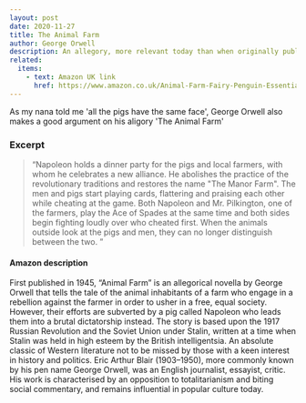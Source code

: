 ```yaml
---
layout: post
date: 2020-11-27
title: The Animal Farm
author: George Orwell
description: An allegory, more relevant today than when originally published. 
related:
  items:
    - text: Amazon UK link
      href: https://www.amazon.co.uk/Animal-Farm-Fairy-Penguin-Essentials/dp/0141036133/ref=sr_1_2_sspa?adgrpid=1175378828899955&hvadid=73461378336134&hvbmt=be&hvdev=c&hvlocphy=132477&hvnetw=s&hvqmt=e&hvtargid=kwd-73461311083646%3Aloc-188&hydadcr=24893_2220805&keywords=an+animal+farm&qid=1645141776&sr=8-2-spons&psc=1&spLa=ZW5jcnlwdGVkUXVhbGlmaWVyPUExQkNXV0hJT1dOOUxHJmVuY3J5cHRlZElkPUEwMjExNTUyMUJFTTNPRTg5TDhUQyZlbmNyeXB0ZWRBZElkPUEwMTUwMDQwMkJPRjFYV0UyQkI3JndpZGdldE5hbWU9c3BfYXRmJmFjdGlvbj1jbGlja1JlZGlyZWN0JmRvTm90TG9nQ2xpY2s9dHJ1ZQ==
---
```


As my nana told me 'all the pigs have the same face', George Orwell also makes a good argument on his aligory 'The Animal Farm'

### Excerpt

> “Napoleon holds a dinner party for the pigs and local farmers, with whom he celebrates a new alliance. He abolishes the practice of the revolutionary traditions and restores the name "The Manor Farm". The men and pigs start playing cards, flattering and praising each other while cheating at the game. Both Napoleon and Mr. Pilkington, one of the farmers, play the Ace of Spades at the same time and both sides begin fighting loudly over who cheated first. When the animals outside look at the pigs and men, they can no longer distinguish between the two. ”

#### Amazon description

First published in 1945, “Animal Farm” is an allegorical novella by George Orwell that tells the tale of the animal inhabitants of a farm who engage in a rebellion against the farmer in order to usher in a free, equal society. However, their efforts are subverted by a pig called Napoleon who leads them into a brutal dictatorship instead. The story is based upon the 1917 Russian Revolution and the Soviet Union under Stalin, written at a time when Stalin was held in high esteem by the British intelligentsia. An absolute classic of Western literature not to be missed by those with a keen interest in history and politics. Eric Arthur Blair (1903–1950), more commonly known by his pen name George Orwell, was an English journalist, essayist, critic. His work is characterised by an opposition to totalitarianism and biting social commentary, and remains influential in popular culture today.
